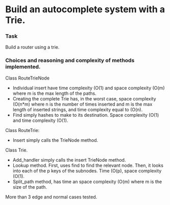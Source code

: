 Build an autocomplete system with a Trie.
================

### Task
Build a router using a trie.


### Choices and reasoning and complexity of methods implemented.


Class RouteTrieNode
-  Individual insert have time complexity \(O(1\) and space complexity \(O(m\) where m is the max length of the paths.
- Creating the complete Trie has, in the worst case, space complexity \(O(n*m\) where n is the number of times inserted and m is the max length of inserted strings, and time complexity equal to \(O(n\).
- Find simply hashes to make to its destination. Space complexity \(O(1\) and time complexity \(O(1\).

Class RouteTrie:
- Insert simply calls the TrieNode method.

Class Trie.
- Add_handler simply calls the insert TrieNode method.
- Lookup method. First, uses find to find the relevant node. Then, it looks into each of the p keys of the subnodes. Time  \(O(p\), space complexity \(O(1\).
- Split_path method, has time an space complexity \(O(m\) where m is the size of the path.

More than 3 edge and normal cases tested.
